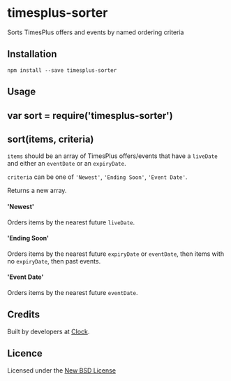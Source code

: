 # timesplus-sorter

Sorts TimesPlus offers and events by named ordering criteria

## Installation

    npm install --save timesplus-sorter

## Usage

## var sort = require('timesplus-sorter')

## sort(items, criteria)

`items` should be an array of TimesPlus offers/events that have a `liveDate` and
either an `eventDate` or an `expiryDate`.

`criteria` can be one of `'Newest'`, `'Ending Soon'`, `'Event Date'`.

Returns a new array.

#### 'Newest'

Orders items by the nearest future `liveDate`.

#### 'Ending Soon'

Orders items by the nearest future `expiryDate` or `eventDate`, then items with no `expiryDate`, then past events.

#### 'Event Date'

Orders items by the nearest future `eventDate`.

## Credits
Built by developers at [Clock](http://clock.co.uk).

## Licence
Licensed under the [New BSD License](http://opensource.org/licenses/bsd-license.php)
